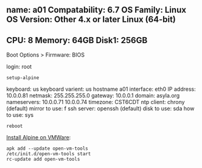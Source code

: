 
name: a01
Compatability: 6.7
OS Family: Linux
OS Version: Other 4.x or later Linux (64-bit)
---
CPU: 8
Memory: 64GB
Disk1: 256GB
---
Boot Options > Firmware: BIOS


login: root

``` shell
setup-alpine
```

keyboard: us
keyboard varient: us
hostname a01
interface: eth0
IP address: 10.0.0.81
netmask: 255.255.255.0
gateway: 10.0.0.1
domain: asyla.org
nameservers: 10.0.0.71 10.0.0.74
timezone: CST6CDT
ntp client: chrony (default)
mirror to use: f
ssh server: openssh (default)
disk to use: sda
how to use: sys

``` shell
reboot
```


[Install Alpine on VMWare](https://wiki.alpinelinux.org/wiki/Install_Alpine_on_VMWare):

``` shell
apk add --update open-vm-tools
/etc/init.d/open-vm-tools start
rc-update add open-vm-tools
```



